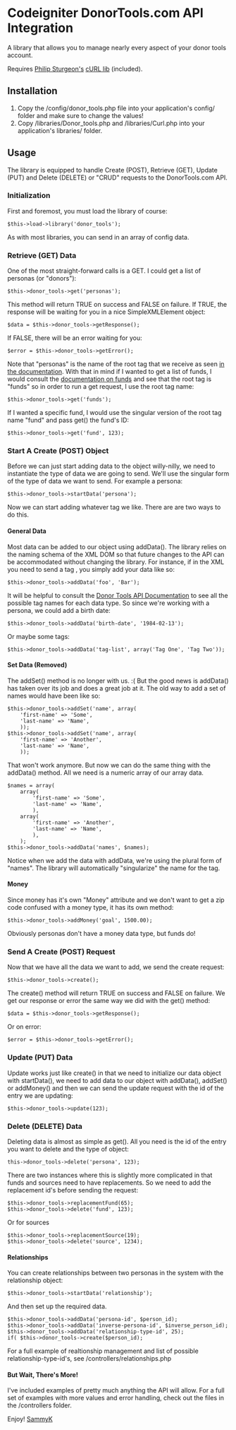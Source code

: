 Codeigniter DonorTools.com API Integration
==========================================

A library that allows you to manage nearly every aspect of your donor tools account.

Requires [Philip Sturgeon's](http://philsturgeon.co.uk/) [cURL lib](http://getsparks.org/packages/curl/show) (included).

Installation
------------

1. Copy the /config/donor_tools.php file into your application's config/ folder and make sure to change the values!
2. Copy /libraries/Donor_tools.php and /libraries/Curl.php into your application's libraries/ folder.

Usage
-----

The library is equipped to handle Create (POST), Retrieve (GET), Update (PUT) and Delete (DELETE) or
"CRUD" requests to the DonorTools.com API.

### Initialization

First and foremost, you must load the library of course:

	$this->load->library('donor_tools');

As with most libraries, you can send in an array of config data.

### Retrieve (GET) Data

One of the most straight-forward calls is a GET. I could get a list of personas (or "donors"):

	$this->donor_tools->get('personas');

This method will return TRUE on success and FALSE on failure. If TRUE, the response will be waiting
for you in a nice SimpleXMLElement object:

	$data = $this->donor_tools->getResponse();

If FALSE, there will be an error waiting for you:

	$error = $this->donor_tools->getError();

Note that "personas" is the name of the root tag that we receive as seen 
[in the documentation](http://www.donortools.com/userguide/api/personas). With that in mind if I
wanted to get a list of funds, I would consult the
[documentation on funds](http://www.donortools.com/userguide/api/03-funds) and see that the root tag
is "funds" so in order to run a get request, I use the root tag name:

	$this->donor_tools->get('funds');

If I wanted a specific fund, I would use the singular version of the root tag name "fund" and pass
get() the fund's ID:

	$this->donor_tools->get('fund', 123);

### Start A Create (POST) Object

Before we can just start adding data to the object willy-nilly, we need to instantiate the type of
data we are going to send. We'll use the singular form of the type of data we want to send. For
example a persona:

	$this->donor_tools->startData('persona');

Now we can start adding whatever tag we like. There are are two ways to do this.

#### General Data

Most data can be added to our object using addData(). The library relies on the naming schema of the
XML DOM so that future changes to the API can be accommodated without changing the library. For
instance, if in the XML you need to send a tag <foo>, you simply add your data like so:

	$this->donor_tools->addData('foo', 'Bar');

It will be helpful to consult the [Donor Tools API Documentation](http://www.donortools.com/userguide/api/)
to see all the possible tag names for each data type. So since we're working with a persona, we
could add a birth date:

	$this->donor_tools->addData('birth-date', '1984-02-13');

Or maybe some tags:

	$this->donor_tools->addData('tag-list', array('Tag One', 'Tag Two'));

#### Set Data (Removed)

The addSet() method is no longer with us. :( But the good news is addData() has taken over its job
and does a great job at it. The old way to add a set of names would have been like so:

	$this->donor_tools->addSet('name', array(
		'first-name' => 'Some',
		'last-name' => 'Name',
		));
	$this->donor_tools->addSet('name', array(
		'first-name' => 'Another',
		'last-name' => 'Name',
		));

That won't work anymore. But now we can do the same thing with the addData() method. All we need is
a numeric array of our array data.

	$names = array(
		array(
			'first-name' => 'Some',
			'last-name' => 'Name',
			),
		array(
			'first-name' => 'Another',
			'last-name' => 'Name',
			),
		);
	$this->donor_tools->addData('names', $names);

Notice when we add the data with addData, we're using the plural form of "names". The library will
automatically "singularize" the name for the tag.

#### Money

Since money has it's own "Money" attribute and we don't want to get a zip code confused with a money
type, it has its own method:

	$this->donor_tools->addMoney('goal', 1500.00);

Obviously personas don't have a money data type, but funds do!

### Send A Create (POST) Request

Now that we have all the data we want to add, we send the create request:

	$this->donor_tools->create();

The create() method will return TRUE on success and FALSE on failure. We get our response or error 
the same way we did with the get() method:

	$data = $this->donor_tools->getResponse();

Or on error:

	$error = $this->donor_tools->getError();

### Update (PUT) Data

Update works just like create() in that we need to initialize our data object with startData(), we
need to add data to our object with addData(), addSet() or addMoney() and then we can send the update
request with the id of the entry we are updating:

	$this->donor_tools->update(123);

### Delete (DELETE) Data

Deleting data is almost as simple as get(). All you need is the id of the entry you want to delete
and the type of object:

	this->donor_tools->delete('persona', 123);

There are two instances where this is slightly more complicated in that funds and sources need to
have replacements. So we need to add the replacement id's before sending the request:

	$this->donor_tools->replacementFund(65);
	$this->donor_tools->delete('fund', 123);

Or for sources

	$this->donor_tools->replacementSource(19);
	$this->donor_tools->delete('source', 1234);

#### Relationships

You can create relationships between two personas in the system with the relationship object:

	$this->donor_tools->startData('relationship');

And then set up the required data.

	$this->donor_tools->addData('persona-id', $person_id);
	$this->donor_tools->addData('inverse-persona-id', $inverse_person_id);
	$this->donor_tools->addData('relationship-type-id', 25);
	if( $this->donor_tools->create($person_id);

For a full example of realtionship management and list of possible relationship-type-id's, see
/controllers/relationships.php

#### But Wait, There's More!

I've included examples of pretty much anything the API will allow. For a full set of examples with
more values and error handling, check out the files in the /controllers folder.

Enjoy!
[SammyK](http://sammyk.me/)

